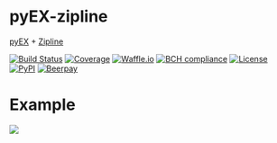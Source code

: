 # pyEX-zipline
[pyEX](https://github.com/timkpaine/pyEX) + [Zipline](https://github.com/quantopian/zipline)


[![Build Status](https://travis-ci.org/timkpaine/pyEX-zipline.svg?branch=master)](https://travis-ci.org/timkpaine/pyEX-zipline)
[![Coverage](https://codecov.io/gh/timkpaine/pyEX-zipline/branch/master/graph/badge.svg)](https://codecov.io/gh/timkpaine/pyEX-zipline)
[![Waffle.io](https://badge.waffle.io/timkpaine/pyEX-zipline.png?label=ready&title=Ready)](https://waffle.io/timkpaine/pyEX-zipline?utm_source=badge)
[![BCH compliance](https://bettercodehub.com/edge/badge/timkpaine/pyEX-zipline?branch=master)](https://bettercodehub.com/)
[![License](https://img.shields.io/github/license/timkpaine/pyEX-zipline.svg)](https://pypi.python.org/pypi/pyEX-zipline)
[![PyPI](https://img.shields.io/pypi/v/pyEX-zipline.svg)](https://pypi.python.org/pypi/pyEX-zipline)
[![Beerpay](https://beerpay.io/timkpaine/pyEX-zipline/badge.svg?style=flat)](https://beerpay.io/timkpaine/pyEX-zipline)

# Example
![](https://raw.githubusercontent.com/timkpaine/pyEX-zipline/master/docs/example.png)

